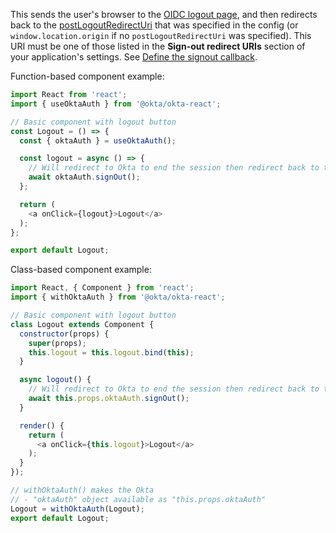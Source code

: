 This sends the user's browser to the [OIDC logout page](/docs/reference/api/oidc/#logout), and then redirects back to the [postLogoutRedirectUri](https://github.com/okta/okta-auth-js#postlogoutredirecturi) that was specified in the config (or `window.location.origin` if no `postLogoutRedirectUri` was specified). This URI must be one of those listed in the **Sign-out redirect URIs** section of your application's settings. See [Define the signout callback](/docs/guides/sign-users-out/define-signout-callback/).

Function-based component example:
```javascript
import React from 'react';
import { useOktaAuth } from '@okta/okta-react';

// Basic component with logout button
const Logout = () => { 
  const { oktaAuth } = useOktaAuth();

  const logout = async () => {
    // Will redirect to Okta to end the session then redirect back to the configured `postLogoutRedirectUri`
    await oktaAuth.signOut();
  };

  return (
    <a onClick={logout}>Logout</a>
  );
};

export default Logout;
```

Class-based component example:
```javascript
import React, { Component } from 'react';
import { withOktaAuth } from '@okta/okta-react';

// Basic component with logout button
class Logout extends Component {
  constructor(props) {
    super(props);
    this.logout = this.logout.bind(this);
  }

  async logout() {
    // Will redirect to Okta to end the session then redirect back to the configured `postLogoutRedirectUri`
    await this.props.oktaAuth.signOut();
  }

  render() {
    return (
      <a onClick={this.logout}>Logout</a>
    );
  }
});

// withOktaAuth() makes the Okta 
// - "oktaAuth" object available as "this.props.oktaAuth"
Logout = withOktaAuth(Logout);
export default Logout;
```
